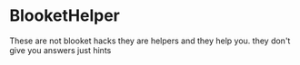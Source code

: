 # BlooketHelper
These are not blooket hacks they are helpers and they help you. they don't give you answers just hints
